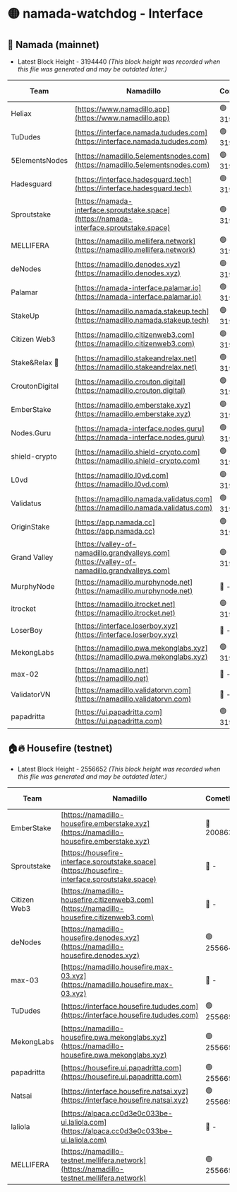 # 🟡 namada-watchdog - Interface

## 🚀 Namada (mainnet)
- Latest Block Height - 3194440 *(This block height was recorded when this file was generated and may be outdated later.)*

| Team | Namadillo | CometBFT | Indexer | MASP Indexer |
|-|-|-|-|-|
| Heliax | [https://www.namadillo.app](https://www.namadillo.app) | 🟢 3194419 | 🟢 3194419 | 🟢 3194419 |
| TuDudes | [https://interface.namada.tududes.com](https://interface.namada.tududes.com) | 🟢 3194419 | 🟢 3194419 | 🟢 3194418 |
| 5ElementsNodes | [https://namadillo.5elementsnodes.com](https://namadillo.5elementsnodes.com) | 🟢 3194419 | 🟢 3194419 | 🟢 3194419 |
| Hadesguard | [https://interface.hadesguard.tech](https://interface.hadesguard.tech) | 🟢 3194420 | 🟢 3194419 | 🟢 3194419 |
| Sproutstake | [https://namada-interface.sproutstake.space](https://namada-interface.sproutstake.space) | 🟢 3194420 | 🟢 3194420 | 🟢 3194420 |
| MELLIFERA | [https://namadillo.mellifera.network](https://namadillo.mellifera.network) | 🟢 3194421 | 🟢 3194421 | 🟢 3194420 |
| deNodes | [https://namadillo.denodes.xyz](https://namadillo.denodes.xyz) | 🟢 3194421 | 🟢 3194421 | 🟢 3194421 |
| Palamar | [https://namada-interface.palamar.io](https://namada-interface.palamar.io) | 🟢 3194422 | 🟢 3194422 | 🟢 3194421 |
| StakeUp | [https://namadillo.namada.stakeup.tech](https://namadillo.namada.stakeup.tech) | 🟢 3194422 | 🟢 3194422 | 🟢 3194422 |
| Citizen Web3 | [https://namadillo.citizenweb3.com](https://namadillo.citizenweb3.com) | 🟢 3194423 | 🟢 3194422 | 🟢 3194422 |
| Stake&Relax 🦥 | [https://namadillo.stakeandrelax.net](https://namadillo.stakeandrelax.net) | 🟢 3194423 | 🟢 3194423 | 🟢 3194423 |
| CroutonDigital | [https://namadillo.crouton.digital](https://namadillo.crouton.digital) | 🟢 3194424 | 🟢 3194424 | 🟢 3194424 |
| EmberStake | [https://namadillo.emberstake.xyz](https://namadillo.emberstake.xyz) | 🟢 3194424 | 🟢 3194424 | 🟢 3194424 |
| Nodes.Guru | [https://namada-interface.nodes.guru](https://namada-interface.nodes.guru) | 🟢 3194425 | 🟢 3194425 | 🟢 3194425 |
| shield-crypto | [https://namadillo.shield-crypto.com](https://namadillo.shield-crypto.com) | 🟢 3194426 | 🟢 3194425 | 🟢 3194425 |
| L0vd | [https://namadillo.l0vd.com](https://namadillo.l0vd.com) | 🟢 3194426 | 🟢 3194426 | 🟢 3194426 |
| Validatus | [https://namadillo.namada.validatus.com](https://namadillo.namada.validatus.com) | 🟢 3194427 | 🟢 3194427 | 🟢 3194427 |
| OriginStake | [https://app.namada.cc](https://app.namada.cc) | 🟢 3194427 | 🟢 3194427 | 🟢 3194427 |
| Grand Valley | [https://valley-of-namadillo.grandvalleys.com](https://valley-of-namadillo.grandvalleys.com) | 🟢 3194428 | 🟢 3194427 | 🟢 3194428 |
| MurphyNode | [https://namadillo.murphynode.net](https://namadillo.murphynode.net) | 🔴 - | 🔴 - | 🔴 - |
| itrocket | [https://namadillo.itrocket.net](https://namadillo.itrocket.net) | 🟢 3194430 | 🟢 3194430 | 🟢 3194430 |
| LoserBoy | [https://interface.loserboy.xyz](https://interface.loserboy.xyz) | 🔴 - | 🔴 - | 🔴 - |
| MekongLabs | [https://namadillo.pwa.mekonglabs.xyz](https://namadillo.pwa.mekonglabs.xyz) | 🟢 3194436 | 🟢 3194436 | 🟢 3194435 |
| max-02 | [https://namadillo.net](https://namadillo.net) | 🔴 - | 🔴 - | 🔴 - |
| ValidatorVN | [https://namadillo.validatorvn.com](https://namadillo.validatorvn.com) | 🔴 - | 🔴 - | 🔴 - |
| papadritta | [https://ui.papadritta.com](https://ui.papadritta.com) | 🟢 3194440 | 🟢 3194440 | 🟢 3194440 |

## 🏠🔥 Housefire (testnet)
- Latest Block Height - 2556652 *(This block height was recorded when this file was generated and may be outdated later.)*

| Team | Namadillo | CometBFT | Indexer | MASP Indexer |
|-|-|-|-|-|
| EmberStake | [https://namadillo-housefire.emberstake.xyz](https://namadillo-housefire.emberstake.xyz) | 🔴 2008636 | 🔴 - | 🔴 - |
| Sproutstake | [https://housefire-interface.sproutstake.space](https://housefire-interface.sproutstake.space) | 🔴 - | 🔴 - | 🔴 - |
| Citizen Web3 | [https://namadillo-housefire.citizenweb3.com](https://namadillo-housefire.citizenweb3.com) | 🔴 - | 🔴 - | 🔴 - |
| deNodes | [https://namadillo-housefire.denodes.xyz](https://namadillo-housefire.denodes.xyz) | 🟢 2556641 | 🟢 2556641 | 🟢 2556641 |
| max-03 | [https://namadillo.housefire.max-03.xyz](https://namadillo.housefire.max-03.xyz) | 🔴 - | 🔴 - | 🔴 - |
| TuDudes | [https://interface.housefire.tududes.com](https://interface.housefire.tududes.com) | 🟢 2556650 | 🟢 2556650 | 🟢 2556650 |
| MekongLabs | [https://namadillo-housefire.pwa.mekonglabs.xyz](https://namadillo-housefire.pwa.mekonglabs.xyz) | 🟢 2556650 | 🟢 2556650 | 🟢 2556650 |
| papadritta | [https://housefire.ui.papadritta.com](https://housefire.ui.papadritta.com) | 🟢 2556650 | 🟢 2556650 | 🟢 2556650 |
| Natsai | [https://interface.housefire.natsai.xyz](https://interface.housefire.natsai.xyz) | 🟢 2556651 | 🟢 2556651 | 🟢 2556650 |
| laliola | [https://alpaca.cc0d3e0c033be-ui.laliola.com](https://alpaca.cc0d3e0c033be-ui.laliola.com) | 🔴 - | 🔴 - | 🔴 - |
| MELLIFERA | [https://namadillo-testnet.mellifera.network](https://namadillo-testnet.mellifera.network) | 🟢 2556652 | 🟢 2556652 | 🟢 2556652 |

